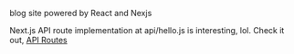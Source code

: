 blog site powered by React and Nexjs

Next.js API route implementation at api/hello.js is interesting, lol. Check it out, [API Routes](https://nextjs.org/docs/pages/building-your-application/routing/api-routes)
